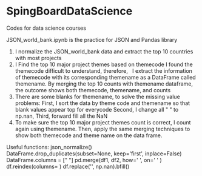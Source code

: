 # SpingBoardDataScience
Codes for data science courses


JSON_world_bank.ipynb is the practice for JSON and Pandas library
1) I normalize the JSON_world_bank data and extract the top 10 countries with most projects
2) I Find the top 10 major project themes based on themecode
   I found the themecode difficult to understand, therefore, 
   I extract the information of themecode with its corresponding themename as a DataFrame called themename.
   By merging the top 10 counts with themename dataframe, the outcome shows both themecode, themename, and counts
3) There are some blanks for themename, to solve the missing value problems:
   First, I sort the data by theme code and themename so that blank values appear top for everycode
   Second, I change all " " to np.nan,
   Third, forward fill all the NaN 
4) To make sure the top 10 major project themes count is correct, I count again using themename.
   Then, apply the same merging techniques to show both themecode and theme name on the data frame.

Useful functions:
json_normalize()
DataFrame.drop_duplicates(subset=None, keep='first', inplace=False)
DataFrame.columns = [" "]
pd.merge(df1, df2, how=' ', on=' ' )
df.reindex(columns= )
df.replace('', np.nan).bfill()
